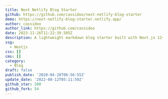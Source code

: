 ```yaml
---
title: Next Netlify Blog Starter
github: https://github.com/cassidoo/next-netlify-blog-starter
demo: https://next-netlify-blog-starter.netlify.app/
author: cassidoo
author_link: https://github.com/cassidoo
date: 2023-11-26T11:22:39.585Z
description: A lightweight markdown blog starter built with Next.js 12+ and Netlify
ssg:
  - Nextjs
css: []
cms: []
category:
  - Blog
draft: false
publish_date: '2020-04-28T06:56:55Z'
update_date: '2022-08-12T05:11:59Z'
github_star: 200
github_fork: 54
---
```

